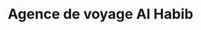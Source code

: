 ---
title: "Agence de voyage Al Habib"
url: /saint-denis/agence-de-voyage-al-habib/
shop: Reisebüro
---